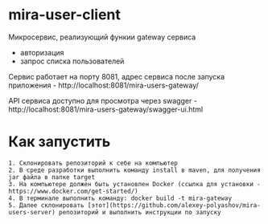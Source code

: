 # mira-user-client
Микросервис, реализующий функии gateway сервиса
 - авторизация
 - запрос списка пользователей

Сервис работает на порту 8081, адрес сервиса после запуска приложения - http://localhost:8081/mira-users-gateway/

API сервиса доступно для просмотра через swagger - http://localhost:8081/mira-users-gateway/swagger-ui.html


# Как запустить
```
1. Склонировать репозиторий к себе на компьютер
2. В среде разработки выполнить команду install в maven, для получения jar файла в папке target
3. На компьютере должен быть установлен Docker (ссылка для установки - https://www.docker.com/get-started/) 
4. В терминале выполнить команду: docker build -t mira-gateway
5. Далее склонировать [этот](https://github.com/alexey-polyashov/mira-users-server) репозиторий и выполнить инструкции по запуску
